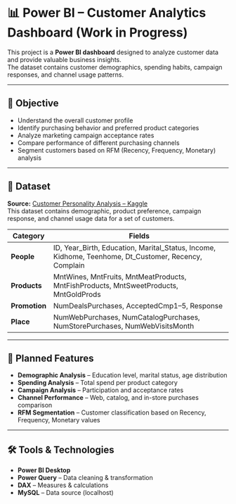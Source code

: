 # 📊 Power BI – Customer Analytics Dashboard **(Work in Progress)**

This project is a **Power BI dashboard** designed to analyze customer data and provide valuable business insights.  
The dataset contains customer demographics, spending habits, campaign responses, and channel usage patterns.

---

## 🎯 Objective
- Understand the overall customer profile
- Identify purchasing behavior and preferred product categories
- Analyze marketing campaign acceptance rates
- Compare performance of different purchasing channels
- Segment customers based on RFM (Recency, Frequency, Monetary) analysis

---

## 📂 Dataset

**Source:** [Customer Personality Analysis – Kaggle](https://www.kaggle.com/datasets/imakash3011/customer-personality-analysis)  
This dataset contains demographic, product preference, campaign response, and channel usage data for a set of customers.

| Category   | Fields |
|------------|--------|
| **People** | ID, Year_Birth, Education, Marital_Status, Income, Kidhome, Teenhome, Dt_Customer, Recency, Complain |
| **Products** | MntWines, MntFruits, MntMeatProducts, MntFishProducts, MntSweetProducts, MntGoldProds |
| **Promotion** | NumDealsPurchases, AcceptedCmp1–5, Response |
| **Place** | NumWebPurchases, NumCatalogPurchases, NumStorePurchases, NumWebVisitsMonth |

---

## 📌 Planned Features
- **Demographic Analysis** – Education level, marital status, age distribution
- **Spending Analysis** – Total spend per product category
- **Campaign Analysis** – Participation and acceptance rates
- **Channel Performance** – Web, catalog, and in-store purchases comparison
- **RFM Segmentation** – Customer classification based on Recency, Frequency, Monetary values

---

## 🛠 Tools & Technologies
- **Power BI Desktop**
- **Power Query** – Data cleaning & transformation
- **DAX** – Measures & calculations
- **MySQL** – Data source (localhost)
